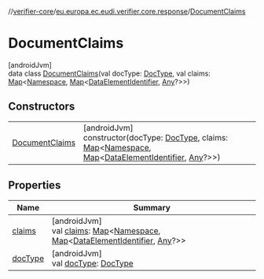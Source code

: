 //[verifier-core](../../../index.md)/[eu.europa.ec.eudi.verifier.core.response](../index.md)/[DocumentClaims](index.md)

# DocumentClaims

[androidJvm]\
data class [DocumentClaims](index.md)(val docType: [DocType](../../eu.europa.ec.eudi.verifier.core/-doc-type/index.md), val claims: [Map](https://kotlinlang.org/api/latest/jvm/stdlib/kotlin-stdlib/kotlin.collections/-map/index.html)&lt;[Namespace](../../eu.europa.ec.eudi.verifier.core/-namespace/index.md), [Map](https://kotlinlang.org/api/latest/jvm/stdlib/kotlin-stdlib/kotlin.collections/-map/index.html)&lt;[DataElementIdentifier](../../eu.europa.ec.eudi.verifier.core/-data-element-identifier/index.md), [Any](https://kotlinlang.org/api/latest/jvm/stdlib/kotlin-stdlib/kotlin/-any/index.html)?&gt;&gt;)

## Constructors

| | |
|---|---|
| [DocumentClaims](-document-claims.md) | [androidJvm]<br>constructor(docType: [DocType](../../eu.europa.ec.eudi.verifier.core/-doc-type/index.md), claims: [Map](https://kotlinlang.org/api/latest/jvm/stdlib/kotlin-stdlib/kotlin.collections/-map/index.html)&lt;[Namespace](../../eu.europa.ec.eudi.verifier.core/-namespace/index.md), [Map](https://kotlinlang.org/api/latest/jvm/stdlib/kotlin-stdlib/kotlin.collections/-map/index.html)&lt;[DataElementIdentifier](../../eu.europa.ec.eudi.verifier.core/-data-element-identifier/index.md), [Any](https://kotlinlang.org/api/latest/jvm/stdlib/kotlin-stdlib/kotlin/-any/index.html)?&gt;&gt;) |

## Properties

| Name | Summary |
|---|---|
| [claims](claims.md) | [androidJvm]<br>val [claims](claims.md): [Map](https://kotlinlang.org/api/latest/jvm/stdlib/kotlin-stdlib/kotlin.collections/-map/index.html)&lt;[Namespace](../../eu.europa.ec.eudi.verifier.core/-namespace/index.md), [Map](https://kotlinlang.org/api/latest/jvm/stdlib/kotlin-stdlib/kotlin.collections/-map/index.html)&lt;[DataElementIdentifier](../../eu.europa.ec.eudi.verifier.core/-data-element-identifier/index.md), [Any](https://kotlinlang.org/api/latest/jvm/stdlib/kotlin-stdlib/kotlin/-any/index.html)?&gt;&gt; |
| [docType](doc-type.md) | [androidJvm]<br>val [docType](doc-type.md): [DocType](../../eu.europa.ec.eudi.verifier.core/-doc-type/index.md) |
